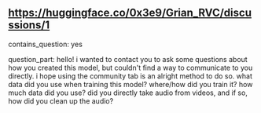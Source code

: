 ## https://huggingface.co/0x3e9/Grian_RVC/discussions/1

contains_question: yes

question_part: hello! i wanted to contact you to ask some questions about how you created this model, but couldn't find a way to communicate to you directly. i hope using the community tab is an alright method to do so. what data did you use when training this model? where/how did you train it? how much data did you use? did you directly take audio from videos, and if so, how did you clean up the audio?